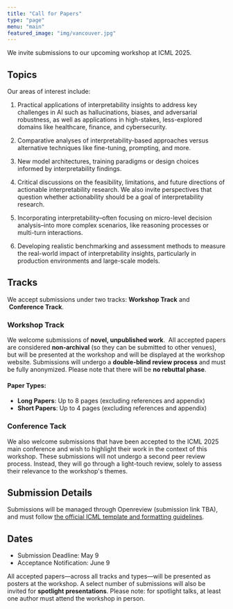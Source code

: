 ```yaml
---
title: "Call for Papers"
type: "page"
menu: "main"
featured_image: "img/vancouver.jpg"
---
```



We invite submissions to our upcoming workshop at ICML 2025. 

## Topics

Our areas of interest include:

1.  Practical applications of interpretability insights to address key challenges in AI such as hallucinations, biases, and adversarial robustness, as well as applications in high-stakes, less-explored domains like healthcare, finance, and cybersecurity.
    
2.  Comparative analyses of interpretability-based approaches versus alternative techniques like fine-tuning, prompting, and more.
    
3.  New model architectures, training paradigms or design choices informed by interpretability findings.

4.   Critical discussions on the feasibility, limitations, and future directions of actionable interpretability research. We also invite perspectives that question whether actionability should be a goal of interpretability research.
    
5.  Incorporating interpretability–often focusing on micro-level decision analysis–into more complex scenarios, like reasoning processes or multi-turn interactions.
    
6.  Developing realistic benchmarking and assessment methods to measure the real-world impact of interpretability insights, particularly in production environments and large-scale models.
    

    

## Tracks

We accept submissions under two tracks: **Workshop Track** and  **Conference Track**.

### Workshop Track

We welcome submissions of **novel, unpublished work**.  All accepted papers are considered **non-archival** (so they can be submitted to other venues), but will be presented at the workshop and will be displayed at the workshop website. Submissions will undergo a **double-blind review process** and must be fully anonymized. Please note that there will be **no rebuttal phase**.

#### Paper Types:

*   **Long Papers**: Up to 8 pages (excluding references and appendix)
*   **Short Papers**: Up to 4 pages (excluding references and appendix)
    

### Conference Tack

We also welcome submissions that have been accepted to the ICML 2025 main conference and wish to highlight their work in the context of this workshop. These submissions will not undergo a second peer review process. Instead, they will go through a light-touch review, solely to assess their relevance to the workshop's themes.

## Submission Details

Submissions will be managed through [](https://chatgpt.com/c/67ea3311-42fc-800e-9882-76efa503b8c8#)Openreview (submission link TBA), and must follow [the official ICML template and formatting guidelines](https://icml.cc/Conferences/2025/AuthorInstructions).

## Dates
*  Submission Deadline: May 9 
*  Acceptance Notification: June 9

All accepted papers—across all tracks and types—will be presented as posters at the workshop. A select number of submissions will also be invited for **spotlight presentations**. Please note: for spotlight talks, at least one author must attend the workshop in person.


